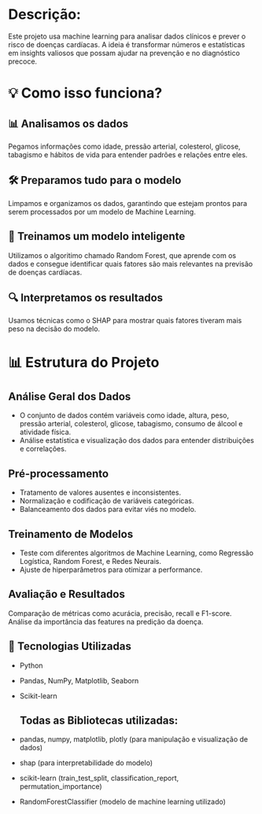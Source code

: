 # Descrição:

Este projeto usa machine learning para analisar dados clínicos e prever o risco de doenças cardíacas. A ideia é transformar números e estatísticas em insights valiosos que possam ajudar na prevenção e no diagnóstico precoce.

# 💡 Como isso funciona?
## 📊 Analisamos os dados
Pegamos informações como idade, pressão arterial, colesterol, glicose, tabagismo e hábitos de vida para entender padrões e relações entre eles.

## 🛠️ Preparamos tudo para o modelo
Limpamos e organizamos os dados, garantindo que estejam prontos para serem processados por um modelo de Machine Learning.

## 🤖 Treinamos um modelo inteligente
Utilizamos o algoritimo chamado Random Forest, que aprende com os dados e consegue identificar quais fatores são mais relevantes na previsão de doenças cardíacas.

## 🔍 Interpretamos os resultados
Usamos técnicas como o SHAP para mostrar quais fatores tiveram mais peso na decisão do modelo.




# 📊 Estrutura do Projeto

## Análise Geral dos Dados
- O conjunto de dados contém variáveis como idade, altura, peso, pressão arterial, colesterol, glicose, tabagismo, consumo de álcool e atividade física.
- Análise estatística e visualização dos dados para entender distribuições e correlações.

## Pré-processamento
- Tratamento de valores ausentes e inconsistentes.
- Normalização e codificação de variáveis categóricas.
- Balanceamento dos dados para evitar viés no modelo.

## Treinamento de Modelos
- Teste com diferentes algoritmos de Machine Learning, como Regressão Logística, Random Forest, e Redes Neurais.
- Ajuste de hiperparâmetros para otimizar a performance.

## Avaliação e Resultados
Comparação de métricas como acurácia, precisão, recall e F1-score.
Análise da importância das features na predição da doença.

## 🚀 Tecnologias Utilizadas
- Python
- Pandas, NumPy, Matplotlib, Seaborn
- Scikit-learn

  ## Todas as Bibliotecas utilizadas:

- pandas, numpy, matplotlib, plotly (para manipulação e visualização de dados)
- shap (para interpretabilidade do modelo)
- scikit-learn (train_test_split, classification_report, permutation_importance)
- RandomForestClassifier (modelo de machine learning utilizado)
